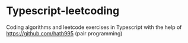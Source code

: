 # Typescript-leetcoding
Coding algorithms and leetcode exercises in Typescript with the help of https://github.com/hath995 (pair programming)
